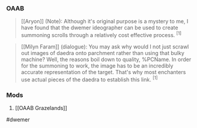 
### OAAB
> [[Aryon]] (Note): Although it's original purpose is a mystery to me, I have found that the dwemer ideographer can be used to create summoning scrolls through a relatively cost effective process. <sup>[1]</sup>

> [[Milyn Faram]] (dialogue): You may ask why would I not just scrawl out images of daedra onto parchment rather than using that bulky machine? Well, the reasons boil down to quality, %PCName. In order for the summoning to work, the image has to be an incredibly accurate representation of the target. That's why most enchanters use actual pieces of the daedra to establish this link. <sup>[1]</sup>
### Mods
1. [[OAAB Grazelands]]

#dwemer 